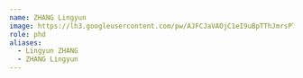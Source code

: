 ```yaml
---
name: ZHANG Lingyun
image: https://lh3.googleusercontent.com/pw/AJFCJaVAOjC1eI9uBpTThJmrsP7itcDJw1kVoKffmZW2CJ3aFlUpmMYdedTanLapo9UBNLi-B3UUBMvYCOsK4IJjval9XwPyzmJkhf5GkXECTh0VkEe1SC_1qeG9UZ8UYbsvKDV909uiBqMLhzbcwlInxBfZ=w800-h756-s-no
role: phd
aliases:
  - Lingyun ZHANG
  - ZHANG Lingyun
---
```

